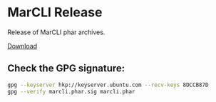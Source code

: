 # MarCLI Release

Release of MarCLI phar archives.

[Download](marcli.phar)

## Check the GPG signature:

```sh
gpg --keyserver hkp://keyserver.ubuntu.com --recv-keys 8DCCB87D
gpg --verify marcli.phar.sig marcli.phar
```
